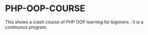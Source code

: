 # PHP-OOP-COURSE
This shows a crash course of PHP OOP learning for bignners .
It is a continuous program.
